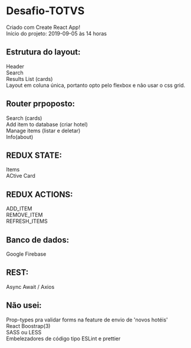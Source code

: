 # Desafio-TOTVS
 
Criado com Create React App!<br>
Início do projeto: 2019-09-05 às 14 horas

## Estrutura do layout: 

Header<br>
Search<br>
Results List (cards)<br>
Layout em coluna única, portanto opto pelo flexbox e não usar o css grid.<br>

## Router prpoposto:

Search (cards)<br>
Add item to database (criar hotel)<br>
Manage items (listar e deletar)<br>
Info(about)<br>

## REDUX STATE:
Items<br>
ACtive Card<br>

## REDUX ACTIONS:
ADD_ITEM<br>
REMOVE_ITEM<br>
REFRESH_ITEMS<br>

## Banco de dados:
Google Firebase<br>

## REST:
Async Await / Axios<br>

## Não usei:
Prop-types pra validar forms na feature de envio de 'novos hotéis'<br>
React Boostrap(3)<br>
SASS ou LESS<br>
Embelezadores de código tipo ESLint e prettier
